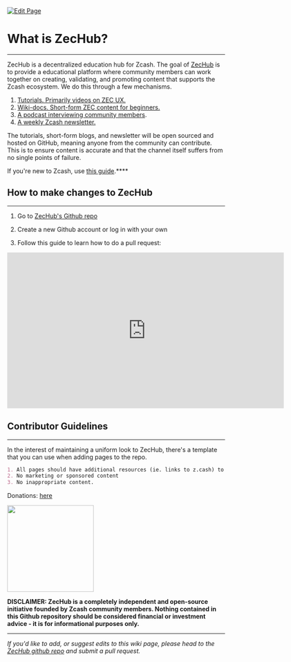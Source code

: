 <a href="https://github.com/zechub/zechub/edit/main/site/Start_Here/What_is_ZecHub.md" target="_blank">
  <img src="https://img.shields.io/badge/Edit-blue" alt="Edit Page"/>
</a>


# What is ZecHub?
---

ZecHub is a decentralized education hub for Zcash. The goal of [ZecHub](http://zechub.xyz) is to provide a educational platform where community members can work together on creating, validating, and promoting content that supports the Zcash ecosystem. We do this through a few mechanisms.

1. [Tutorials. Primarily videos on ZEC UX.](https://www.youtube.com/playlist?list=PL6_epn0lASLFF28ePj7P5TvtMG_WE7p3O)
2. [Wiki-docs. Short-form ZEC content for beginners.](https://zechub.wiki/)
3. [A podcast interviewing community members](https://www.youtube.com/playlist?list=PL6_epn0lASLHlNCMtUErX8UfaJK6N9K5O).
4. [A weekly Zcash newsletter.](https://zechub.substack.com/)

The tutorials, short-form blogs, and newsletter will be open sourced and hosted on GitHub, meaning anyone from the community can contribute. This is to ensure content is accurate and that the channel itself suffers from no single points of failure.

If you're new to Zcash, use [this guide](/site/Start_Here/New_User_Guide).****

## How to make changes to ZecHub

---

1. Go to [ZecHub's Github repo](https://github.com/ZecHub/zechub)
   
2. Create a new Github account or log in with your own
   
3. Follow this guide to learn how to do a pull request:

<iframe width="640" height="360" src="https://www.youtube.com/embed/8eYDTyV39a4" frameborder="0" allow="accelerometer; autoplay; encrypted-media; gyroscope; picture-in-picture" allowfullscreen></iframe>


## Contributor Guidelines

---

In the interest of maintaining a uniform look to ZecHub, there's a template that you can use when adding pages to the repo.

```markdown
1. All pages should have additional resources (ie. links to z.cash) to support content
2. No marketing or sponsored content
3. No inappropriate content.
```

Donations: [here](https://explorer.zec.rocks/ua/u17sawf3pdh7z6tsy83vhjd2z7sztpy9y87wyyqz4vqshn3yhch28q3ud3lr0etadl3flz4c9zdrtn9lwlf23vzmjnll97efxzg9h0rjzn9qvhvqr8p3394ysnfhg560xxxc66yxzh8r548myxn3l2qrc9pfrt8nrzhxvlpuuykv7czjsm)

<a href="https://explorer.zec.rocks/ua/u17sawf3pdh7z6tsy83vhjd2z7sztpy9y87wyyqz4vqshn3yhch28q3ud3lr0etadl3flz4c9zdrtn9lwlf23vzmjnll97efxzg9h0rjzn9qvhvqr8p3394ysnfhg560xxxc66yxzh8r548myxn3l2qrc9pfrt8nrzhxvlpuuykv7czjsm">
    <img src="https://i.ibb.co/pfBM1z9/image-2023-11-18-141228046.png" alt="" width="200" height="200"/>
</a>



**DISCLAIMER: ZecHub is a completely independent and open-source initiative founded by Zcash community members. Nothing contained in this Github repository should be considered financial or investment advice - it is for informational purposes only.**

---

*If you'd like to add, or suggest edits to this wiki page, please head to the [ZecHub github repo](https://github.com/ZecHub/zechub) and submit a pull request.*

